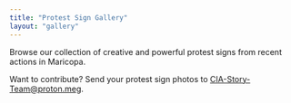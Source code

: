 ```yaml
---
title: "Protest Sign Gallery"
layout: "gallery"
---
```


Browse our collection of creative and powerful protest signs from recent actions in Maricopa. 

Want to contribute? Send your protest sign photos to CIA-Story-Team@proton.meg.

